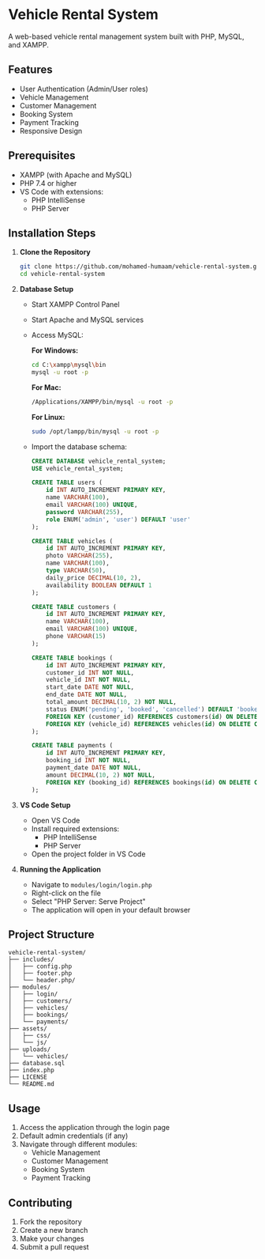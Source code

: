 # Vehicle Rental System

A web-based vehicle rental management system built with PHP, MySQL, and XAMPP.

## Features

- User Authentication (Admin/User roles)
- Vehicle Management
- Customer Management
- Booking System
- Payment Tracking
- Responsive Design

## Prerequisites

- XAMPP (with Apache and MySQL)
- PHP 7.4 or higher
- VS Code with extensions:
  - PHP IntelliSense
  - PHP Server

## Installation Steps

1. **Clone the Repository**
   ```bash
   git clone https://github.com/mohamed-humaam/vehicle-rental-system.git
   cd vehicle-rental-system
   ```

2. **Database Setup**
   - Start XAMPP Control Panel
   - Start Apache and MySQL services
   - Access MySQL:
     
     **For Windows:**
     ```bash
     cd C:\xampp\mysql\bin
     mysql -u root -p
     ```
     
     **For Mac:**
     ```bash
     /Applications/XAMPP/bin/mysql -u root -p
     ```
     
     **For Linux:**
     ```bash
     sudo /opt/lampp/bin/mysql -u root -p
     ```
   
   - Import the database schema:
     ```sql
     CREATE DATABASE vehicle_rental_system;
     USE vehicle_rental_system;
     
     CREATE TABLE users (
         id INT AUTO_INCREMENT PRIMARY KEY,
         name VARCHAR(100),
         email VARCHAR(100) UNIQUE,
         password VARCHAR(255),
         role ENUM('admin', 'user') DEFAULT 'user'
     );

     CREATE TABLE vehicles (
         id INT AUTO_INCREMENT PRIMARY KEY,
         photo VARCHAR(255),
         name VARCHAR(100),
         type VARCHAR(50),
         daily_price DECIMAL(10, 2),
         availability BOOLEAN DEFAULT 1
     );

     CREATE TABLE customers (
         id INT AUTO_INCREMENT PRIMARY KEY,
         name VARCHAR(100),
         email VARCHAR(100) UNIQUE,
         phone VARCHAR(15)
     );

     CREATE TABLE bookings (
         id INT AUTO_INCREMENT PRIMARY KEY,
         customer_id INT NOT NULL,
         vehicle_id INT NOT NULL,
         start_date DATE NOT NULL,
         end_date DATE NOT NULL,
         total_amount DECIMAL(10, 2) NOT NULL,
         status ENUM('pending', 'booked', 'cancelled') DEFAULT 'booked',
         FOREIGN KEY (customer_id) REFERENCES customers(id) ON DELETE CASCADE,
         FOREIGN KEY (vehicle_id) REFERENCES vehicles(id) ON DELETE CASCADE
     );

     CREATE TABLE payments (
         id INT AUTO_INCREMENT PRIMARY KEY,
         booking_id INT NOT NULL,
         payment_date DATE NOT NULL,
         amount DECIMAL(10, 2) NOT NULL,
         FOREIGN KEY (booking_id) REFERENCES bookings(id) ON DELETE CASCADE
     );
     ```

3. **VS Code Setup**
   - Open VS Code
   - Install required extensions:
     - PHP IntelliSense
     - PHP Server
   - Open the project folder in VS Code

4. **Running the Application**
   - Navigate to `modules/login/login.php`
   - Right-click on the file
   - Select "PHP Server: Serve Project"
   - The application will open in your default browser

## Project Structure

```
vehicle-rental-system/
├── includes/
│   ├── config.php
│   ├── footer.php
│   └── header.php/
├── modules/
│   ├── login/
│   ├── customers/
│   ├── vehicles/
│   ├── bookings/
│   └── payments/
├── assets/
│   ├── css/
│   └── js/
├── uploads/
│   └── vehicles/
├── database.sql
├── index.php
├── LICENSE
└── README.md
```

## Usage

1. Access the application through the login page
2. Default admin credentials (if any)
3. Navigate through different modules:
   - Vehicle Management
   - Customer Management
   - Booking System
   - Payment Tracking

## Contributing

1. Fork the repository
2. Create a new branch
3. Make your changes
4. Submit a pull request